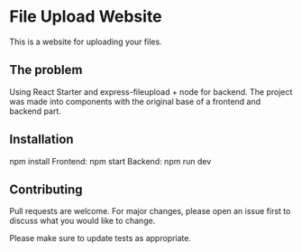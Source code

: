 
# File Upload Website

This is a website for uploading your files. 

## The problem

Using React Starter and express-fileupload + node for backend. 
The project was made into components with the original base of a frontend and backend part. 

## Installation

npm install
Frontend: npm start
Backend: npm run dev 

## Contributing
Pull requests are welcome. For major changes, please open an issue first to discuss what you would like to change.

Please make sure to update tests as appropriate.